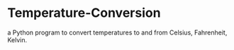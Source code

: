 # Temperature-Conversion


a Python program to convert temperatures to and from Celsius, Fahrenheit, Kelvin.
